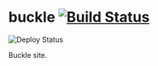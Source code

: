 buckle [![Build Status](https://travis-ci.org/fiveisprime/buckle.png?branch=master)](https://travis-ci.org/fiveisprime/buckle)
===========

![Deploy Status](https://www.codeship.io/projects/e5ddb950-ee28-0130-2bca-2a374614334e/status)

Buckle site.
